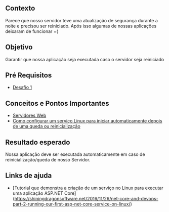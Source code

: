 ## Contexto

Parece que nosso servidor teve uma atualização de segurança durante a noite e precisou ser reiniciado. 
Após isso algumas de nossas aplicações deixaram de funcionar =(

## Objetivo

Garantir que nossa aplicação seja executada caso o servidor seja reiniciado

## Pré Requisitos

* [Desafio 1](D1.md)

## Conceitos e Pontos Importantes

* [Servidores Web](https://www.webdevelopersnotes.com/what-is-web-server)
* [Como configurar um serviço Linux para iniciar automaticamente depois de uma queda ou reinicialização](https://www.digitalocean.com/community/tutorials/how-to-configure-a-linux-service-to-start-automatically-after-a-crash-or-reboot-part-1-practical-examples) 

## Resultado esperado

Nossa aplicação deve ser executada automaticamente em caso de reinicialização/queda de nosso Servidor.

## Links de ajuda

* [Tutorial que demonstra a criação de um serviço no Linux para executar uma aplicação ASP.NET Core] (https://shiningdragonsoftware.net/2016/11/26/net-core-and-devops-part-2-running-our-first-asp-net-core-service-on-linux/)